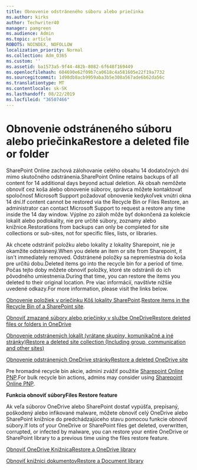 ```yaml
---
title: Obnovenie odstráneného súboru alebo priečinka
ms.author: kirks
author: Techwriter40
manager: pamgreen
ms.audience: Admin
ms.topic: article
ROBOTS: NOINDEX, NOFOLLOW
localization_priority: Normal
ms.collection: Adm_O365
ms.custom: ''
ms.assetid: ba1573a5-9f44-482b-8082-6f648f169449
ms.openlocfilehash: 604690e62f09b7ca0618c4a581605e22f19a7732
ms.sourcegitcommit: 1d98db8acb9959aba3b5e308a567ade6b62da56c
ms.translationtype: MT
ms.contentlocale: sk-SK
ms.lasthandoff: 08/22/2019
ms.locfileid: "36507466"
---
```

# <a name="restore-a-deleted-file-or-folder"></a><span data-ttu-id="11f81-102">Obnovenie odstráneného súboru alebo priečinka</span><span class="sxs-lookup"><span data-stu-id="11f81-102">Restore a deleted file or folder</span></span>

<span data-ttu-id="11f81-103">SharePoint Online zachová zálohovanie celého obsahu 14 dodatočných dní mimo skutočného odstránenia.</span><span class="sxs-lookup"><span data-stu-id="11f81-103">SharePoint Online retains backups of all content for 14 additional days beyond actual deletion.</span></span> <span data-ttu-id="11f81-104">Ak obsah nemôžete obnoviť cez koša alebo obnovenie súborov, správca môžete kontaktovať spoločnosť Microsoft Support požadovať obnovenie kedykoľvek vnútri okna 14 dní.</span><span class="sxs-lookup"><span data-stu-id="11f81-104">If content cannot be restored via the Recycle Bin or Files Restore, an administrator can contact Microsoft Support to request a restore any time inside the 14 day window.</span></span> <span data-ttu-id="11f81-105">Výplne zo záloh môže byť dokončená za kolekcie lokalít alebo podlokality, nie pre určité súbory, zoznamy alebo knižnice.</span><span class="sxs-lookup"><span data-stu-id="11f81-105">Restorations from backups can only be completed for site collections or sub-sites, not for specific files, lists, or libraries.</span></span>

<span data-ttu-id="11f81-106">Ak chcete odstrániť položku alebo lokality z lokality Sharepoint, nie je okamžite odstránený.</span><span class="sxs-lookup"><span data-stu-id="11f81-106">When you delete an item or site from Sharepoint, it isn't immediately removed.</span></span> <span data-ttu-id="11f81-107">Odstránené položky sa nepremiestnia do koša pre určitú dobu.</span><span class="sxs-lookup"><span data-stu-id="11f81-107">Deleted items go into the recycle bin for a period of time.</span></span> <span data-ttu-id="11f81-108">Počas tejto doby môžete obnoviť položky, ktoré ste odstránili do ich pôvodného umiestnenia.</span><span class="sxs-lookup"><span data-stu-id="11f81-108">During that time, you can restore the items you deleted to their original location.</span></span> <span data-ttu-id="11f81-109">Pre viac informácií, navštívte nižšie uvedené odkazy.</span><span class="sxs-lookup"><span data-stu-id="11f81-109">For more information, please visit the links below.</span></span>

<span data-ttu-id="11f81-110">[Obnovenie položiek v priečinku Kôš lokality SharePoint](https://support.office.com/article/restore-deleted-items-from-the-site-collection-recycle-bin-5fa924ee-16d7-487b-9a0a-021b9062d14b?ui=en-US&amp;rs=en-US&amp;ad=US).</span><span class="sxs-lookup"><span data-stu-id="11f81-110">[Restore items in the Recycle Bin of a SharePoint site](https://support.office.com/article/restore-deleted-items-from-the-site-collection-recycle-bin-5fa924ee-16d7-487b-9a0a-021b9062d14b?ui=en-US&amp;rs=en-US&amp;ad=US).</span></span>

[<span data-ttu-id="11f81-111">Obnoviť zmazané súbory alebo priečinky v službe OneDrive</span><span class="sxs-lookup"><span data-stu-id="11f81-111">Restore deleted files or folders in OneDrive</span></span>](https://support.office.com/article/Restore-deleted-files-or-folders-in-OneDrive-949ada80-0026-4db3-a953-c99083e6a84f)

[<span data-ttu-id="11f81-112">Obnovenie odstránených lokalít (vrátane skupiny, komunikačné a iné stránky)</span><span class="sxs-lookup"><span data-stu-id="11f81-112">Restore a deleted site collection (Including group, communication and other sites)</span></span>](https://docs.microsoft.com/sharepoint/restore-deleted-site-collection)

[<span data-ttu-id="11f81-113">Obnovenie odstránených OneDrive stránky</span><span class="sxs-lookup"><span data-stu-id="11f81-113">Restore a deleted OneDrive site</span></span>](https://docs.microsoft.com/onedrive/restore-deleted-onedrive)

<span data-ttu-id="11f81-114">Pre hromadné recycle bin akcie, admini zvážiť použitie [Sharepoint Online PNP](https://docs.microsoft.com/powershell/sharepoint/sharepoint-pnp/sharepoint-pnp-cmdlets?view=sharepoint-ps).</span><span class="sxs-lookup"><span data-stu-id="11f81-114">For bulk recycle bin actions, admins may consider using [Sharepoint Online PNP](https://docs.microsoft.com/powershell/sharepoint/sharepoint-pnp/sharepoint-pnp-cmdlets?view=sharepoint-ps).</span></span>

<span data-ttu-id="11f81-115">**Funkcia obnoviť súbory**</span><span class="sxs-lookup"><span data-stu-id="11f81-115">**Files Restore feature**</span></span>

<span data-ttu-id="11f81-116">Ak veľa súborov OneDrive alebo SharePoint dostať vypúšťa, prepísaný, poškodený alebo infikované malware, môžete obnoviť celý OneDrive alebo SharePoint knižnice do predchádzajúceho stavu pomocou funkcie obnoviť súbory.</span><span class="sxs-lookup"><span data-stu-id="11f81-116">If lots of your OneDrive or SharePoint files get deleted, overwritten, corrupted, or infected by malware, you can restore your entire OneDrive or SharePoint library to a previous time using the files restore feature.</span></span>

[<span data-ttu-id="11f81-117">Obnoviť OneDrive Knižnica</span><span class="sxs-lookup"><span data-stu-id="11f81-117">Restore a OneDrive library</span></span>](https://support.office.com/article/restore-your-onedrive-fa231298-759d-41cf-bcd0-25ac53eb8a15)

[<span data-ttu-id="11f81-118">Obnoviť knižnici dokumentov</span><span class="sxs-lookup"><span data-stu-id="11f81-118">Restore a Document library</span></span>](https://support.office.com/article/restore-a-document-library-317791c3-8bd0-4dfd-8254-3ca90883d39a?ui=en-US&amp;rs=en-US&amp;ad=US.)

